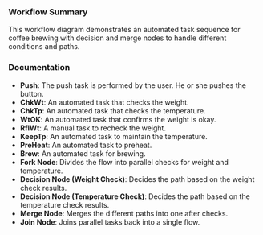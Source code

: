 ### Workflow Summary
This workflow diagram demonstrates an automated task sequence for coffee brewing with decision and merge nodes to handle different conditions and paths.

### Documentation
- **Push**: The push task is performed by the user. He or she pushes the button.
- **ChkWt**: An automated task that checks the weight.
- **ChkTp**: An automated task that checks the temperature.
- **WtOK**: An automated task that confirms the weight is okay.
- **RflWt**: A manual task to recheck the weight.
- **KeepTp**: An automated task to maintain the temperature.
- **PreHeat**: An automated task to preheat.
- **Brew**: An automated task for brewing.
- **Fork Node**: Divides the flow into parallel checks for weight and temperature.
- **Decision Node (Weight Check)**: Decides the path based on the weight check results.
- **Decision Node (Temperature Check)**: Decides the path based on the temperature check results.
- **Merge Node**: Merges the different paths into one after checks.
- **Join Node**: Joins parallel tasks back into a single flow.